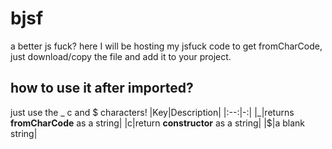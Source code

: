 # bjsf
a better js fuck?
here I will be hosting my jsfuck code to get fromCharCode, just download/copy the file and add it to your project.

## how to use it after imported?
just use the _ c and $ characters!
|Key|Description|
|:--:|-:|
|_|returns **fromCharCode** as a string|
|c|return **constructor** as a string|
|$|a blank string|
